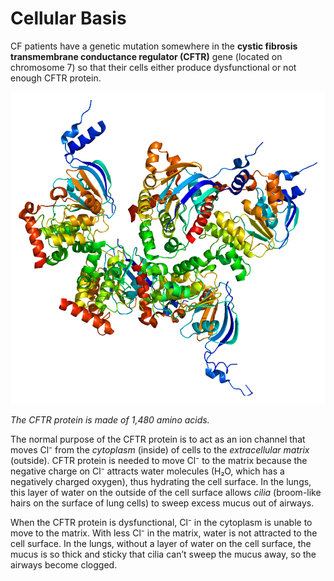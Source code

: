 # Cellular Basis

CF patients have a genetic mutation somewhere in the **cystic fibrosis transmembrane conductance regulator (CFTR)** gene (located on chromosome 7) so that their cells either produce dysfunctional or not enough CFTR protein. 

![Structure of the CFTR protien](img/protein.png)

_The CFTR protein is made of 1,480 amino acids._

The normal purpose of the CFTR protein is to act as an ion channel that moves Cl⁻ from the _cytoplasm_ (inside) of cells to the _extracellular matrix_ (outside). CFTR protein is needed to move Cl⁻ to the matrix because the negative charge on Cl⁻ attracts water molecules (H₂O, which has a negatively charged oxygen), thus hydrating the cell surface. In the lungs, this layer of water on the outside of the cell surface allows _cilia_ (broom-like hairs on the surface of lung cells) to sweep excess mucus out of airways. 

When the CFTR protein is dysfunctional, Cl⁻ in the cytoplasm is unable to move to the matrix. With less Cl⁻ in the matrix, water is not attracted to the cell surface. In the lungs, without a layer of water on the cell surface, the mucus is so thick and sticky that cilia can’t sweep the mucus away, so the airways become clogged. 
